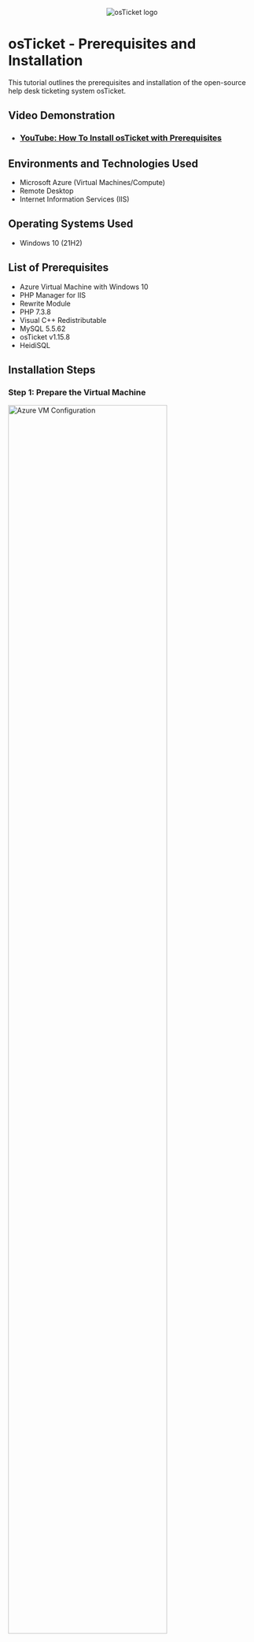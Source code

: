<p align="center">
<img src="https://i.imgur.com/Clzj7Xs.png" alt="osTicket logo"/>
</p>

<h1>osTicket - Prerequisites and Installation</h1>
This tutorial outlines the prerequisites and installation of the open-source help desk ticketing system osTicket.<br />

<h2>Video Demonstration</h2>

- ### [YouTube: How To Install osTicket with Prerequisites](https://www.youtube.com)

<h2>Environments and Technologies Used</h2>

- Microsoft Azure (Virtual Machines/Compute)
- Remote Desktop
- Internet Information Services (IIS)

<h2>Operating Systems Used </h2>

- Windows 10 (21H2)

<h2>List of Prerequisites</h2>

- Azure Virtual Machine with Windows 10
- PHP Manager for IIS
- Rewrite Module
- PHP 7.3.8
- Visual C++ Redistributable
- MySQL 5.5.62
- osTicket v1.15.8
- HeidiSQL

<h2>Installation Steps</h2>

### Step 1: Prepare the Virtual Machine

<p>
<img src="https://s1.ezgif.com/tmp/ezgif-1-08a9d2222c.gif" height="80%" width="80%" alt="Azure VM Configuration"/>
</p>
<p>
Log into your Azure VM using Remote Desktop. Download the `osTicket-Installation-Files.zip` onto the desktop and extract the files.
</p>
<br />

### Step 2: Enable IIS with CGI

<p>
<img src="https://s1.ezgif.com/tmp/ezgif-1-ba50afc7c2.gif" height="80%" width="80%" alt="Enable IIS with CGI"/>
</p>
<p>
Open **Control Panel** > **Programs** > **Turn Windows features on or off**. Enable Internet Information Services (IIS), including World Wide Web Services > Application Development Features > CGI.
</p>
<br />

### Step 3: Install Required Software

<p>
<img src="https://i.imgur.com/DJmEXEB.png" height="80%" width="80%" alt="Install Prerequisites"/>
</p>
<p>
Install the following software from the extracted `osTicket-Installation-Files`:

1. PHP Manager for IIS
2. Rewrite Module
3. PHP 7.3.8 (unzip into `C:\PHP`)
4. Visual C++ Redistributable
5. MySQL 5.5.62 (set root password to `root`)
</p>
<br />

### Step 4: Configure IIS

<p>
<img src="https://i.imgur.com/DJmEXEB.png" height="80%" width="80%" alt="Configure IIS"/>
</p>
<p>
Open IIS as Administrator. Register PHP by selecting `C:\PHP\php-cgi.exe` in PHP Manager. Stop and restart the IIS server.
</p>
<br />

### Step 5: Install osTicket

<p>
<img src="https://s6.ezgif.com/tmp/ezgif-6-c8f2b3f762.gif" height="80%" width="80%" alt="Install osTicket"/>
</p>
<p>
1. Copy the `upload` folder from `osTicket-v1.15.8.zip` to `C:\inetpub\wwwroot` and rename it to `osTicket`.
2. Browse to `http://localhost/osTicket` in your browser.
3. Enable PHP extensions: `php_imap.dll`, `php_intl.dll`, `php_opcache.dll`.
</p>
<br />

### Step 6: Finalize osTicket Configuration

<p>
<img src="https://i.imgur.com/DJmEXEB.png" height="80%" width="80%" alt="Finalize Configuration"/>
</p>
<p>
1. Rename `ost-sampleconfig.php` to `ost-config.php` and set its permissions to **Full Control** for `Everyone`.
2. Complete the setup in the browser, providing the helpdesk name and default email.
</p>
<br />

### Step 7: Configure Database

<p>
<img src="https://i.imgur.com/DJmEXEB.png" height="80%" width="80%" alt="Configure Database"/>
</p>
<p>
1. Use HeidiSQL to create a new database named `osTicket`.
2. Enter database details during the osTicket setup: Database Name `osTicket`, Username `root`, Password `root`.
3. Click **Install Now!**
</p>
<br />

### Step 8: Post-Installation Cleanup

<p>
<img src="https://i.imgur.com/DJmEXEB.png" height="80%" width="80%" alt="Cleanup"/>
</p>
<p>
1. Delete the `setup` directory (`C:\inetpub\wwwroot\osTicket\setup`).
2. Set the `ost-config.php` file to **Read-Only**.
</p>
<br />

<h2>Accessing osTicket</h2>

- Admin Panel: `http://localhost/osTicket/scp/login.php` 🛠️
- End User Portal: `http://localhost/osTicket/` 🌟

<h2>Screenshots</h2>

<p>
Steps Overview:

1. Azure VM creation.
2. IIS configuration window.
3. PHP extension enablement.
4. Database setup in HeidiSQL.
5. osTicket final installation screen.
</p>

<h2>Conclusion 🎉</h2>
<p>
Congratulations! You have successfully installed and configured osTicket. With this powerful help desk tool, you can efficiently manage support tickets and improve customer service workflows. Happy troubleshooting! 🚀
</p>
